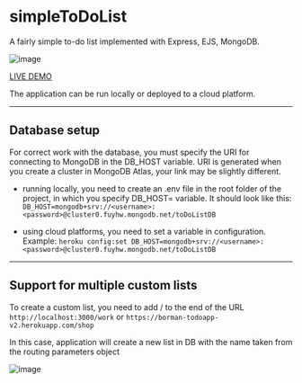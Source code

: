 # simpleToDoList

A fairly simple to-do list implemented with Express, EJS, MongoDB.

![image](https://user-images.githubusercontent.com/63417290/168827820-c3ce027e-7c07-46c0-8bf4-76fb7075fc38.png)

[LIVE DEMO](https://borman-todoapp-v2.herokuapp.com/)

The application can be run locally or deployed to a cloud platform.

<hr>

## Database setup

For correct work with the database, you must specify the URI for connecting to MongoDB in the DB_HOST variable. URI is generated when you create a cluster in MongoDB Atlas, your link may be slightly different.

- running locally, you need to create an .env file in the root folder of the project, in which you specify DB_HOST=<URI> variable. It should look like this:
    `DB_HOST=mongodb+srv://<username>:<password>@cluster0.fuyhw.mongodb.net/toDoListDB`
    
- using cloud platforms, you need to set a variable in configuration. Example: 
    `heroku config:set DB_HOST=mongodb+srv://<username>:<password>@cluster0.fuyhw.mongodb.net/toDoListDB`
    
<hr>

## Support for multiple custom lists
    
To create a custom list, you need to add /<list name> to the end of the URL
    `http://localhost:3000/work`
    or
    `https://borman-todoapp-v2.herokuapp.com/shop`
 
In this case, application will create a new list in DB with the name taken from the routing parameters object
    
![image](https://user-images.githubusercontent.com/63417290/168832979-08a8089f-77b2-4b7a-93cb-8d408d58e184.png)

 
    
